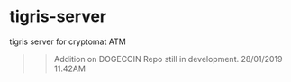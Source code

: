 # tigris-server
tigris server for cryptomat ATM

>> Addition on DOGECOIN
>> Repo still in development.
>> 28/01/2019 11.42AM
